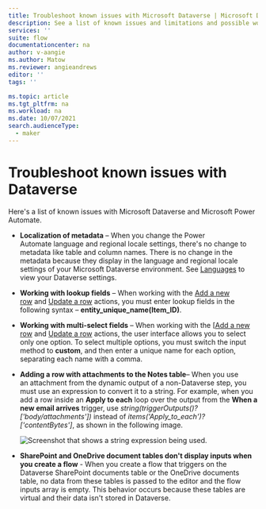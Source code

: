 ```yaml
---
title: Troubleshoot known issues with Microsoft Dataverse | Microsoft Docs
description: See a list of known issues and limitations and possible workarounds for Dataverse.  
services: ''
suite: flow
documentationcenter: na
author: v-aangie
ms.author: Matow
ms.reviewer: angieandrews
editor: ''
tags: ''

ms.topic: article
ms.tgt_pltfrm: na
ms.workload: na
ms.date: 10/07/2021
search.audienceType: 
  - maker
---
```


# Troubleshoot known issues with Dataverse

Here's a list of known issues with Microsoft Dataverse and Microsoft Power Automate.

- **Localization of metadata** – When you change the Power Automate language and regional locale settings, there's no change to metadata like table and column names. There is no change in the metadata because they display in the language and regional locale settings of your Microsoft Dataverse environment. See [Languages](/powerapps/user/set-personal-options#languages-tab-options) to view your Dataverse settings.

- **Working with lookup fields** – When working with the [Add a new row](./create.md) and [Update a row](./update.md) actions, you must enter lookup fields in the following syntax – **entity_unique_name(Item_ID)**.

- **Working with multi-select fields** – When working with the [[Add a new row](./create.md) and [Update a row](./update.md) actions, the user interface allows you to select only one option. To select multiple options, you must switch the input method to **custom**, and then enter a unique name for each option, separating each name with a comma.

- **Adding a row with attachments to the Notes table**– When you use an attachment from the dynamic output of a non-Dataverse step, you must use an expression to convert it to a string. For example, when you add a row inside an **Apply to each** loop over the output from the **When a new email arrives** trigger, use *string(triggerOutputs()?['body/attachments'])* instead of *items('Apply_to_each')?['contentBytes']*, as shown in the following image.

   ![Screenshot that shows a string expression being used.](../media/known-issues-dataverse/string-expression.png)

- **SharePoint and OneDrive document tables don't display inputs when you create a flow** - When you create a flow that triggers on the Dataverse SharePoint documents table or the OneDrive documents table, no data from these tables is passed to the editor and the flow inputs array is empty. This behavior occurs because these tables are virtual and their data isn't stored in Dataverse.
